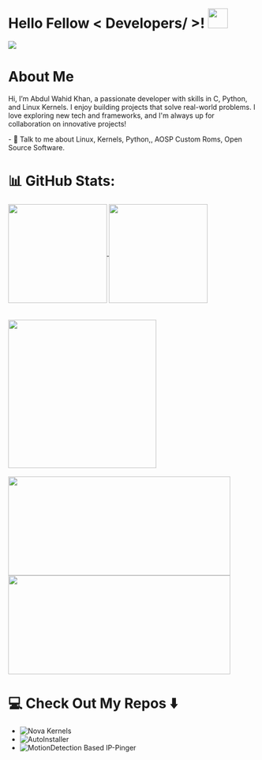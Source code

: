 # Hello Fellow < Developers/ >! <img src = "https://raw.githubusercontent.com/MartinHeinz/MartinHeinz/master/wave.gif" width = 40px> 
[![](https://visitcount.itsvg.in/api?id=wahid7852&icon=0&color=0)](https://visitcount.itsvg.in)

# About Me
<p>
  Hi, I’m Abdul Wahid Khan, a passionate developer with skills in C, Python, and Linux Kernels. I enjoy building projects that solve real-world problems. I love exploring new tech and frameworks, and I'm always up for collaboration on innovative projects!
</p>
- 💬 Talk to me about Linux, Kernels, Python,, AOSP Custom Roms, Open Source Software. 

# 📊 GitHub Stats:
<a href="https://github.com">
  <img height=200 align="center" src="https://github-readme-stats.vercel.app/api?username=Wahid7852" />
</a>
<a href="https://github.com/Wahid7852">
  <img height=200 align="center" src="https://github-readme-stats.vercel.app/api/top-langs?username=Wahid7852&layout=compact&langs_count=8&card_width=360" />
</a><br/><br/><br/>

<!-- Activity Graph -->
<a href="https://github.com/Wahid7852">
<img height=300 src="https://github-readme-activity-graph.vercel.app/graph?username=Wahid7852&bg_color=282c34&color=FDFD96&line=FDFD96&point=FFFFFF&area_color=79FE96&border_radius=22.5&title_color=FDFD96&border_radius=22px"/>
</a><br/><br/>

<a href="https://github.com/Wahid7852">
  <img height=200 width=450 align="center" src="https://github-readme-stats.vercel.app/api?username=Wahid7852&theme=tokyonight&hide_border=false&include_all_commits=true&count_private=true" />
</a>
<a href="https://github.com/Wahid7852">
  <img height=200 width=450 align="center" src="https://github-readme-streak-stats.herokuapp.com/?user=Wahid7852&theme=tokyonight&hide_border=false" />
</a>

<br/>

# 💻 Check Out My Repos ⬇️
- ![Nova Kernels](github.com/nova-Kernels/)
- ![AutoInstaller](https://github.com/wahid7852/autoInstaller_Proj)
- ![MotionDetection Based IP-Pinger](https://github.com/Wahid7852/MotionDetection_Based_IP-Pinger)
